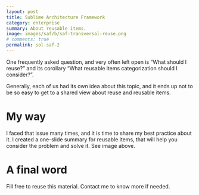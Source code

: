```yaml
---
layout: post
title: Sublime Architecture Framework
category: enterprise
summary: About reusable items.
image: images/saf/b/saf-transversal-reuse.png
# comments: true
permalink: sol-saf-2
---
```


One frequently asked question, and very often left open is “What should
I reuse?” and its corollary “What reusable items categorization should I
consider?”.

Generally, each of us had its own idea about this topic, and it ends up
not to be so easy to get to a shared view about reuse and reusable items.

# My way

I faced that issue many times, and it is time to share my best practice
about it. I created a one-slide summary for reusable items, that will
help you consider the problem and solve it. See image above.

# A final word

Fill free to reuse this material. Contact me to know more if needed.
